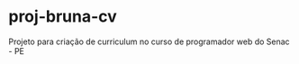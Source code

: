 # proj-bruna-cv
<p>Projeto para criação de curriculum no curso de programador web do Senac - PE</p>
